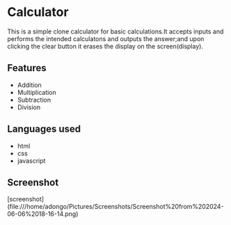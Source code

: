 # Calculator

This is a simple  clone calculator for basic calculations.It accepts inputs and performs the intended calculatons and outputs the answer;and upon clicking the clear button it erases the display on the screen(display).

## Features

- Addition
- Multiplication
- Subtraction
- Division

## Languages used

- html
- css
- javascript

 ## Screenshot 


[screenshot] (file:///home/adongo/Pictures/Screenshots/Screenshot%20from%202024-06-06%2018-16-14.png)


